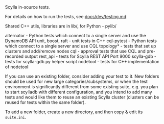 Scylla in-source tests.

For details on how to run the tests, see [docs/dev/testing.md](../docs/dev/testing.md)

Shared C++ utils, libraries are in lib/, for Python - pylib/

alternator - Python tests which connect to a single server and use the DynamoDB API
unit, boost, raft - unit tests in C++
cql-pytest - Python tests which connect to a single server and use CQL
topology* - tests that set up clusters and add/remove nodes
cql - approval tests that use CQL and pre-recorded output
rest\_api - tests for Scylla REST API Port 9000
scylla-gdb - tests for scylla-gdb.py helper script
nodetool - tests for C++ implementation of nodetool

If you can use an existing folder, consider adding your test to it.
New folders should be used for new large categories/subsystems, 
or when the test environment is significantly different from some existing
suite, e.g. you plan to start scylladb with different configuration,
and you intend to add many tests and would like them to reuse an existing
Scylla cluster (clusters can be reused for tests within the same folder).

To add a new folder, create a new directory, and then
copy & edit its `suite.ini`.


